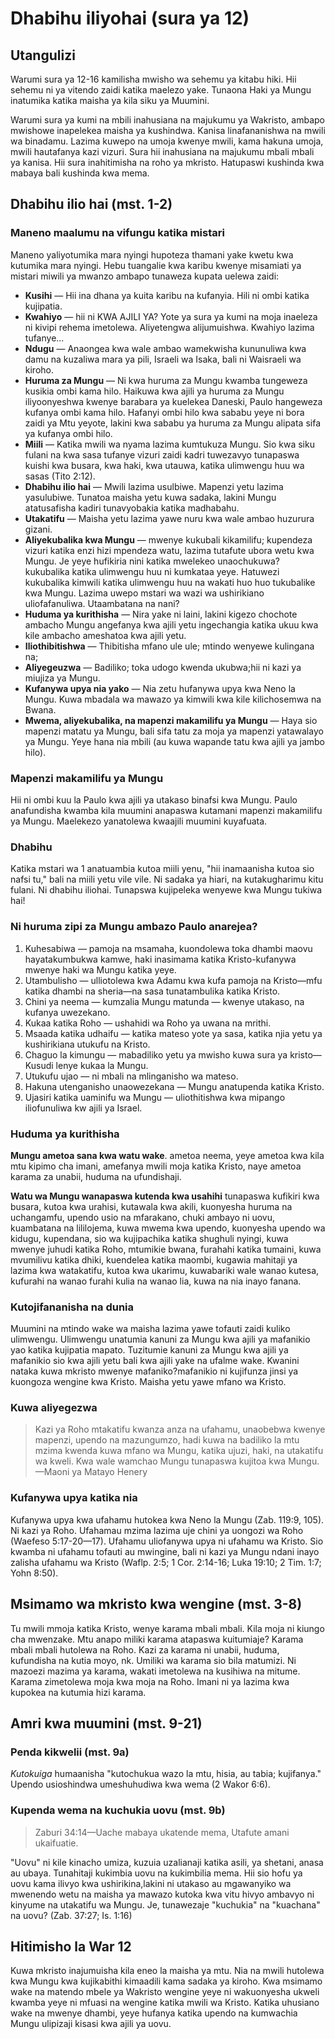 # Dhabihu iliyohai (sura ya 12)

## Utangulizi

Warumi sura ya 12-16 kamilisha mwisho wa sehemu ya kitabu hiki. Hii sehemu ni ya vitendo zaidi katika maelezo yake. Tunaona Haki ya Mungu inatumika katika maisha ya kila siku ya Muumini.

Warumi sura ya kumi na mbili inahusiana na majukumu ya Wakristo, ambapo mwishowe inapelekea maisha ya kushindwa. Kanisa linafananishwa na mwili wa binadamu. Lazima kuwepo na umoja kwenye mwili, kama hakuna umoja, mwili hautafanya kazi vizuri. Sura hii inahusiana na majukumu mbali mbali ya kanisa. Hii sura inahitimisha na roho ya mkristo. Hatupaswi kushinda kwa mabaya bali kushinda kwa mema.

## Dhabihu ilio hai (mst. 1-2)

### Maneno maalumu na vifungu katika mistari

Maneno yaliyotumika mara nyingi hupoteza thamani yake kwetu kwa kutumika mara nyingi. Hebu tuangalie kwa karibu kwenye misamiati ya mistari miwili ya mwanzo ambapo tunaweza kupata uelewa zaidi:

* **Kusihi** — Hii ina dhana ya kuita karibu na kufanyia. Hili ni ombi katika kujipatia.
* **Kwahiyo** — hii ni KWA AJILI YA? Yote ya sura ya kumi na moja inaeleza ni kivipi rehema imetolewa. Aliyetengwa alijumuishwa. Kwahiyo lazima tufanye...
* **Ndugu** — Anaongea kwa wale ambao wamekwisha kununuliwa kwa damu na kuzaliwa mara ya pili, Israeli wa Isaka, bali ni Waisraeli wa kiroho.
* **Huruma za Mungu** — Ni kwa huruma za Mungu kwamba tungeweza kusikia ombi kama hilo. Haikuwa kwa ajili ya huruma za Mungu iliyoonyeshwa kwenye barabara ya kuelekea Daneski, Paulo hangeweza kufanya ombi kama hilo. Hafanyi ombi hilo kwa sababu yeye ni bora zaidi ya Mtu yeyote, lakini kwa sababu ya huruma za Mungu alipata sifa ya kufanya ombi hilo.
* **Miili** — Katika mwili wa nyama lazima kumtukuza Mungu. Sio kwa siku fulani na kwa sasa tufanye vizuri zaidi kadri tuwezavyo tunapaswa kuishi kwa busara, kwa haki, kwa utauwa, katika ulimwengu huu wa sasas (Tito 2:12).
* **Dhabihu ilio hai** — Mwili lazima usulbiwe. Mapenzi yetu lazima yasulubiwe. Tunatoa maisha yetu kuwa sadaka, lakini Mungu atatusafisha kadiri tunavyobakia katika madhabahu.
* **Utakatifu** — Maisha yetu lazima yawe nuru kwa wale ambao huzurura gizani.
* **Aliyekubalika kwa Mungu** — mwenye kukubali kikamilifu; kupendeza vizuri katika enzi hizi mpendeza watu, lazima tutafute ubora wetu kwa Mungu. Je yeye hufikiria nini katika mwelekeo unaochukuwa? kukubalika katika ulimwengu huu ni kumkataa yeye. Hatuwezi kukubalika kimwili katika ulimwengu huu na wakati huo huo tukubalike kwa Mungu. Lazima uwepo mstari wa wazi wa ushirikiano uliofafanuliwa. Utaambatana na nani?
* **Huduma ya kurithisha** — Nira yake ni laini, lakini kigezo chochote ambacho Mungu angefanya kwa ajili yetu ingechangia katika ukuu kwa kile ambacho ameshatoa kwa ajili yetu.
* **Iliothibitishwa** — Thibitisha mfano ule ule; mtindo wenyewe kulingana na;
* **Aliyegeuzwa** — Badiliko; toka udogo kwenda ukubwa;hii ni kazi ya miujiza ya Mungu.
* **Kufanywa upya nia yako** — Nia zetu hufanywa upya kwa Neno la Mungu. Kuwa mbadala wa mawazo ya kimwili kwa kile kilichosemwa na Bwana.
* **Mwema, aliyekubalika, na mapenzi makamilifu ya Mungu** — Haya sio mapenzi matatu ya Mungu, bali sifa tatu za moja ya mapenzi yatawalayo ya Mungu. Yeye hana nia mbili (au kuwa wapande tatu kwa ajili ya jambo hilo).

### Mapenzi makamilifu ya Mungu

Hii ni ombi kuu la Paulo kwa ajili ya utakaso binafsi kwa Mungu. Paulo anafundisha kwamba kila muumini anapaswa kutamani mapenzi makamilifu ya Mungu. Maelekezo yanatolewa kwaajili muumini kuyafuata.

### Dhabihu

Katika mstari wa 1 anatuambia kutoa miili yenu, "hii inamaanisha kutoa sio nafsi tu," bali na miili yetu vile vile. Ni sadaka ya hiari, na kutakugharimu kitu fulani. Ni dhabihu iliohai. Tunapswa kujipeleka wenyewe kwa Mungu tukiwa hai!

### Ni huruma zipi za Mungu ambazo Paulo anarejea?

1. Kuhesabiwa — pamoja na msamaha, kuondolewa toka dhambi maovu hayatakumbukwa kamwe, haki inasimama katika Kristo-kufanywa mwenye haki wa Mungu katika yeye.
2. Utambulisho — ulliotolewa kwa Adamu kwa kufa pamoja na Kristo—mfu katika dhambi na sheria—na sasa tunatambulika katika Kristo.
3. Chini ya neema — kumzalia Mungu matunda — kwenye utakaso, na kufanya uwezekano.
4. Kukaa katika Roho — ushahidi wa Roho ya uwana na mrithi.
5. Msaada katika udhaifu — katika mateso yote ya sasa, katika njia yetu ya kushirikiana utukufu na Kristo.
6. Chaguo la kimungu — mabadiliko yetu ya mwisho kuwa sura ya kristo—Kusudi lenye kukaa la Mungu.
7. Utukufu ujao — ni mbali na mlinganisho wa mateso.
8. Hakuna utenganisho unaowezekana — Mungu anatupenda katika Kristo.
9. Ujasiri katika uaminifu wa Mungu — uliothitishwa kwa mipango iliofunuliwa kw ajili ya Israel.

### Huduma ya kurithisha

**Mungu ametoa sana kwa watu wake**. ametoa neema, yeye ametoa kwa kila mtu kipimo cha imani, amefanya mwili moja katika Kristo, naye ametoa karama za unabii, huduma na ufundishaji.

**Watu wa Mungu wanapaswa kutenda kwa usahihi** tunapaswa kufikiri kwa busara, kutoa kwa urahisi, kutawala kwa akili, kuonyesha huruma na uchangamfu, upendo usio na mfarakano, chuki ambayo ni uovu, kuambatana na lililojema, kuwa mwema kwa upendo, kuonyesha upendo wa kidugu, kupendana, sio wa kujipachika katika shughuli nyingi, kuwa mwenye juhudi katika Roho, mtumikie bwana, furahahi katika tumaini, kuwa mvumilivu katika dhiki, kuendelea katika maombi, kugawia mahitaji ya lazima kwa watakatifu, kutoa kwa ukarimu, kuwabariki wale wanao kutesa, kufurahi na wanao furahi kulia na wanao lia, kuwa na nia inayo fanana.

### Kutojifananisha na dunia

Muumini na mtindo wake wa maisha lazima yawe tofauti zaidi kuliko ulimwengu. Ulimwengu unatumia kanuni za Mungu kwa ajili ya mafanikio yao katika kujipatia mapato. Tuzitumie kanuni za Mungu kwa ajili ya mafanikio sio kwa ajili yetu bali kwa ajili yake na ufalme wake. Kwanini nataka kuwa mkristo mwenye mafaniko?mafanikio ni kujifunza jinsi ya kuongoza wengine kwa Kristo. Maisha yetu yawe mfano wa Kristo.

### Kuwa aliyegezwa

> Kazi ya Roho mtakatifu kwanza anza na ufahamu, unaobebwa kwenye mapenzi, upendo na mazungumzo, hadi kuwa na badiliko la mtu mzima kwenda kuwa mfano wa Mungu, katika ujuzi, haki, na utakatifu wa kweli. Kwa wale wamchao Mungu tunapaswa kujitoa kwa Mungu.  
> —Maoni ya Matayo Henery

### Kufanywa upya katika nia

Kufanywa upya kwa ufahamu hutokea kwa Neno la Mungu (Zab. 119:9, 105). Ni kazi ya Roho. Ufahamau mzima lazima uje chini ya uongozi wa Roho (Waefeso 5:17-20—17). Ufahamu uliofanywa upya ni ufahamu wa Kristo. Sio kwamba ni ufahamu tofauti au mwingine, bali ni kazi ya Mungu ndani inayo zalisha ufahamu wa Kristo (Waflp. 2:5; 1 Cor. 2:14-16; Luka 19:10; 2 Tim. 1:7; Yohn 8:50).

## Msimamo wa mkristo kwa wengine (mst. 3-8)

Tu mwili mmoja katika Kristo, wenye karama mbali mbali. Kila moja ni kiungo cha mwenzake. Mtu anapo miliki karama atapaswa kuitumiaje? Karama mbali mbali hutolewa na Roho. Kazi za karama ni unabii, huduma, kufundisha na kutia moyo, nk. Umiliki wa karama sio bila matumizi. Ni mazoezi mazima ya karama, wakati imetolewa na kusihiwa na mitume. Karama zimetolewa moja kwa moja na Roho. Imani ni ya lazima kwa kupokea na kutumia hizi karama.

## Amri kwa muumini (mst. 9-21)

### Penda kikwelii (mst. 9a)

_Kutokuiga_ humaanisha "kutochukua wazo la mtu, hisia, au tabia; kujifanya." Upendo usioshindwa umeshuhudiwa kwa wema (2 Wakor 6:6). 

### Kupenda wema na kuchukia uovu (mst. 9b)

> Zaburi 34:14—Uache mabaya ukatende mema, Utafute amani ukaifuatie.

"Uovu" ni kile kinacho umiza, kuzuia uzalianaji katika asili, ya shetani, anasa au ubaya. Tunahitaji kukimbia uovu na kukimbilia mema. Hii sio hofu ya uovu kama ilivyo kwa ushirikina,lakini ni utakaso au mgawanyiko wa mwenendo wetu na maisha ya mawazo kutoka kwa vitu hivyo ambavyo ni kinyume na utakatifu wa Mungu. Je, tunawezaje "kuchukia" na "kuachana" na uovu? (Zab. 37:27; Is. 1:16)

## Hitimisho la War 12

Kuwa mkristo inajumuisha kila eneo la maisha ya mtu. Nia na mwili hutolewa kwa Mungu kwa kujikabithi kimaadili kama sadaka ya kiroho. Kwa msimamo wake na matendo mbele ya Wakristo wengine yeye ni wakuonyesha ukweli kwamba yeye ni mfuasi na wengine katika mwili wa Kristo. Katika uhusiano wake na mwenye dhambi, yeye hufanya katika upendo na kumwachia Mungu ulipizaji kisasi kwa ajili ya uovu.

